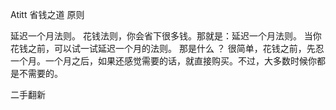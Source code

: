 Atitt 省钱之道 原则

延迟一个月法则。
花钱法则，你会省下很多钱。那就是：延迟一个月法则。
当你花钱之前，可以试一试延迟一个月的法则。 那是什么 ？ 很简单，花钱之前，先忍一个月。一个月之后，如果还感觉需要的话，就直接购买。不过，大多数时候你都是不需要的。

二手翻新
